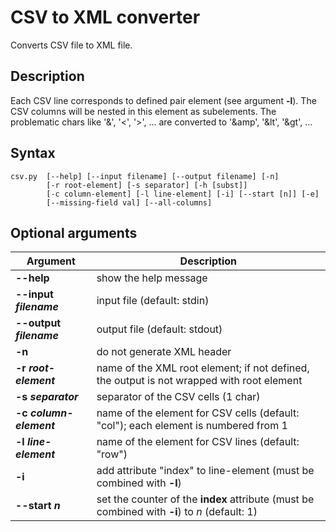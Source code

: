 # CSV to XML converter

Converts CSV file to XML file.

## Description

Each CSV line corresponds to defined pair element (see argument __-l__). The CSV columns will be nested in this element as subelements. The problematic chars like '&', '<', '>', ... are converted to '&amp', '&lt', '&gt', ...

## Syntax

```
csv.py  [--help] [--input filename] [--output filename] [-n]
        [-r root-element] [-s separator] [-h [subst]]
        [-c column-element] [-l line-element] [-i] [--start [n]] [-e]
        [--missing-field val] [--all-columns]
```

## Optional arguments

Argument | Description
------------ | -------------
__--help__ | show the help message
__--input *filename*__ | input file (default: stdin)
__--output *filename*__ | output file (default: stdout)
__-n__ | do not generate XML header
__-r *root-element*__ | name of the XML root element; if not defined, the output is not wrapped with root element
__-s *separator*__ | separator of the CSV cells (1 char)
__-c *column-element*__ | name of the element for CSV cells (default: "col"); each element is numbered from 1
__-l *line-element*__ | name of the element for CSV lines (default: "row")
__-i__ | add attribute "index" to line-element (must be combined with __-l__)
__--start *n*__ | set the counter of the __index__ attribute (must be combined with __-i__) to *n* (default: 1)
